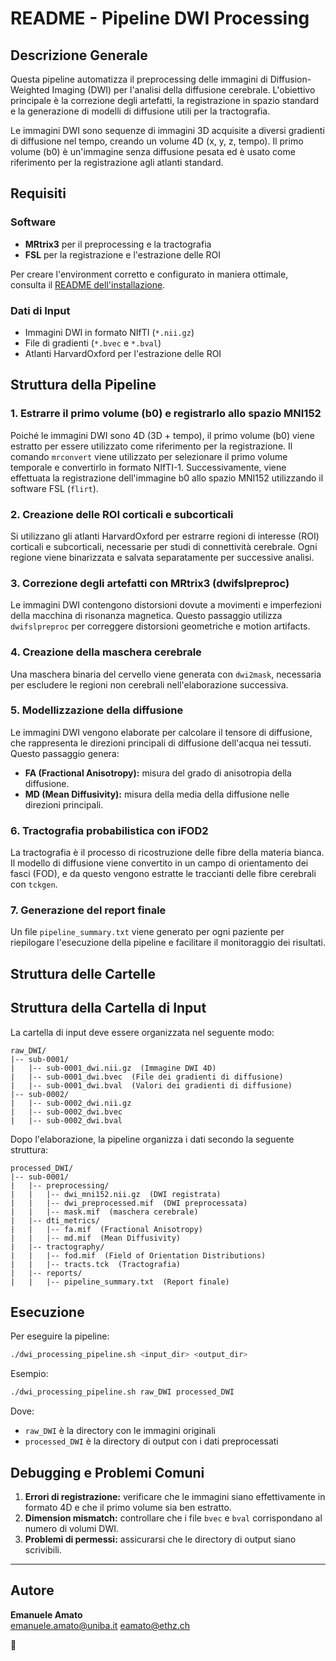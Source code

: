 # README - Pipeline DWI Processing

## Descrizione Generale
Questa pipeline automatizza il preprocessing delle immagini di Diffusion-Weighted Imaging (DWI) per l'analisi della diffusione cerebrale. L'obiettivo principale è la correzione degli artefatti, la registrazione in spazio standard e la generazione di modelli di diffusione utili per la tractografia.

Le immagini DWI sono sequenze di immagini 3D acquisite a diversi gradienti di diffusione nel tempo, creando un volume 4D (x, y, z, tempo). Il primo volume (b0) è un'immagine senza diffusione pesata ed è usato come riferimento per la registrazione agli atlanti standard.

## Requisiti
### **Software**

- **MRtrix3** per il preprocessing e la tractografia
- **FSL** per la registrazione e l'estrazione delle ROI

Per creare l'environment corretto e configurato in maniera ottimale, consulta il [README dell'installazione](../README.md).

### **Dati di Input**
- Immagini DWI in formato NIfTI (`*.nii.gz`)
- File di gradienti (`*.bvec` e `*.bval`)
- Atlanti HarvardOxford per l'estrazione delle ROI


## Struttura della Pipeline

### **1. Estrarre il primo volume (b0) e registrarlo allo spazio MNI152**
Poiché le immagini DWI sono 4D (3D + tempo), il primo volume (b0) viene estratto per essere utilizzato come riferimento per la registrazione. Il comando `mrconvert` viene utilizzato per selezionare il primo volume temporale e convertirlo in formato NIfTI-1. Successivamente, viene effettuata la registrazione dell'immagine b0 allo spazio MNI152 utilizzando il software FSL (`flirt`).

### **2. Creazione delle ROI corticali e subcorticali**
Si utilizzano gli atlanti HarvardOxford per estrarre regioni di interesse (ROI) corticali e subcorticali, necessarie per studi di connettività cerebrale. Ogni regione viene binarizzata e salvata separatamente per successive analisi.

### **3. Correzione degli artefatti con MRtrix3 (dwifslpreproc)**
Le immagini DWI contengono distorsioni dovute a movimenti e imperfezioni della macchina di risonanza magnetica. Questo passaggio utilizza `dwifslpreproc` per correggere distorsioni geometriche e motion artifacts.

### **4. Creazione della maschera cerebrale**
Una maschera binaria del cervello viene generata con `dwi2mask`, necessaria per escludere le regioni non cerebrali nell'elaborazione successiva.

### **5. Modellizzazione della diffusione**
Le immagini DWI vengono elaborate per calcolare il tensore di diffusione, che rappresenta le direzioni principali di diffusione dell'acqua nei tessuti. Questo passaggio genera:
- **FA (Fractional Anisotropy):** misura del grado di anisotropia della diffusione.
- **MD (Mean Diffusivity):** misura della media della diffusione nelle direzioni principali.

### **6. Tractografia probabilistica con iFOD2**
La tractografia è il processo di ricostruzione delle fibre della materia bianca. Il modello di diffusione viene convertito in un campo di orientamento dei fasci (FOD), e da questo vengono estratte le traccianti delle fibre cerebrali con `tckgen`.

### **7. Generazione del report finale**
Un file `pipeline_summary.txt` viene generato per ogni paziente per riepilogare l'esecuzione della pipeline e facilitare il monitoraggio dei risultati.

## Struttura delle Cartelle

## Struttura della Cartella di Input
La cartella di input deve essere organizzata nel seguente modo:
```
raw_DWI/
|-- sub-0001/
|   |-- sub-0001_dwi.nii.gz  (Immagine DWI 4D)
|   |-- sub-0001_dwi.bvec  (File dei gradienti di diffusione)
|   |-- sub-0001_dwi.bval  (Valori dei gradienti di diffusione)
|-- sub-0002/
|   |-- sub-0002_dwi.nii.gz
|   |-- sub-0002_dwi.bvec
|   |-- sub-0002_dwi.bval
```

Dopo l'elaborazione, la pipeline organizza i dati secondo la seguente struttura:
```
processed_DWI/
|-- sub-0001/
|   |-- preprocessing/
|   |   |-- dwi_mni152.nii.gz  (DWI registrata)
|   |   |-- dwi_preprocessed.mif  (DWI preprocessata)
|   |   |-- mask.mif  (maschera cerebrale)
|   |-- dti_metrics/
|   |   |-- fa.mif  (Fractional Anisotropy)
|   |   |-- md.mif  (Mean Diffusivity)
|   |-- tractography/
|   |   |-- fod.mif  (Field of Orientation Distributions)
|   |   |-- tracts.tck  (Tractografia)
|   |-- reports/
|   |   |-- pipeline_summary.txt  (Report finale)
```


## Esecuzione
Per eseguire la pipeline:
```bash
./dwi_processing_pipeline.sh <input_dir> <output_dir>
```
Esempio:
```bash
./dwi_processing_pipeline.sh raw_DWI processed_DWI
```
Dove:
- `raw_DWI` è la directory con le immagini originali
- `processed_DWI` è la directory di output con i dati preprocessati

## Debugging e Problemi Comuni
1. **Errori di registrazione:** verificare che le immagini siano effettivamente in formato 4D e che il primo volume sia ben estratto.
2. **Dimension mismatch:** controllare che i file `bvec` e `bval` corrispondano al numero di volumi DWI.
3. **Problemi di permessi:** assicurarsi che le directory di output siano scrivibili.

---

## Autore
**Emanuele Amato**  
emanuele.amato@uniba.it
eamato@ethz.ch

🚀



